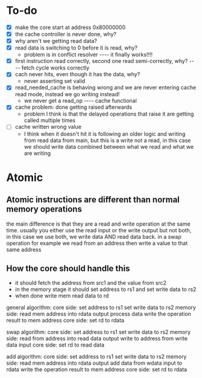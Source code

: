 # To-do
- [x] make the core start at address 0x80000000
- [x] the cache controller is never done, why?
- [x] why aren't we getting read data?
- [x] read data is switching to 0 before it is read, why?
    - problem is in conflict resolver
---- it finally works!!!!
- [x] first instruction read correctly, second one read semi-correctly, why?
---- fetch cycle works correctly
- [x] cach never hits, even though it has the data, why?
    - never asserting set valid
- [x] read_needed_cache is behaving wrong and we are never entering cache read mode, instead we go writing instead!
    - we never get a read_op
---- cache functional
- [x] cache problem: done getting raised afterwards
    - problem I think is that the delayed operations that raise it are getting called multiple times
- [ ] cache written wrong value
    - I think when it doesn't hit it is following an older logic and writing from read data from main, but this is a write not a read, in this case we should write data combined between what we read and what we are writing

# Atomic
## Atomic instructions are different than normal memory operations
the main difference is that they are a read and write operation at the same time.
usually you either use the read input or the write output but not both, in this case we use both, we write data AND read data back.
in a swap operation for example we read from an address then write a value to that same address

## How the core should handle this
- it should fetch the address from src1 and the value from src2
- in the memory stage it should set address to rs1 and set write data to rs2
- when done write mem read data to rd

general algorithm:
	core side:
		set address to rs1
		set write data to rs2
	memory side:
		read mem address into rdata output
 		process data
		write the operation result to mem address
	core side:
		set rd to rdata

swap algorithm:
	core side:
		set address to rs1
		set write data to rs2
	memory side:
		read from address into read data output
		write to address from write data input
	core side:
		set rd to read data

add algorithm:
	core side:
		set address to rs1
		set write data to rs2
	memory side:
		read mem address into rdata output
		add data from wdata input to rdata
		write the operation result to mem address
	core side:
		set rd to rdata